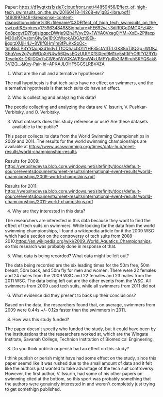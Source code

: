 Paper: https://d1wqtxts1xzle7.cloudfront.net/44859456/Effect_of_high-tech_swimsuits_on_the_swi20160418-14268-ey1g83-libre.pdf?1460997649=&response-content-disposition=inline%3B+filename%3DEffect_of_high_tech_swimsuits_on_the_swi.pdf&Expires=1759634849&Signature=FE692vJ~3diR9CoDMCXFzf48-8o8pcgvfD7FgtjsigqpcDWrje9i2hJfVyvE9~1WYA0Vxag0jYM~XoE~2PjfacpM30a19CvsbmGIwQe1EtXoWsokADGAztj9Ek-jjgorzXUjH4J~8VIIfQHm1m8fPuKxSoOc-1nhNisLP3YYQonj3d1ndvTTfCQhacbO1IYHF35ctA1ITrLGK88nT3QGp~WOKJShqVcw2g7ydWDpXrN4w56QwsEQzUUtYXfSlXec9M1ky5sh1iPrO9lfYIZRYbTcseIpXzlDKljDQv7sCW6oiWVGKAVPSmW4kUMFYjuRb3IM8IruhSKYQSak83Vl2Q__&Key-Pair-Id=APKAJLOHF5GGSLRBV4ZA

1. What are the null and alternative hypotheses?

The null hypothesis is that tech suits have no effect on swimmers, and the alternative hypothesis is that tech suits do have an effect. 

2. Who is collecting and analyzing this data?

The people collecting and analyzing the data are V. Issurin, V. Pushkar-Verbitsky, and O. Verbitsky.

3. What datasets does this study reference or use? Are these datasets available to the public?

This paper collects its data from the World Swimming Championships in 2009 and 2011. The results for the world swimming championships are available at https://www.usaswimming.org/times/data-hub/meet-results/world-championship-results

Results for 2009: https://websitedevsa.blob.core.windows.net/sitefinity/docs/default-source/eventsdocuments/meet-results/international-event-results/world-championships/2009-world-champships.pdf

Results for 2011: https://websitedevsa.blob.core.windows.net/sitefinity/docs/default-source/eventsdocuments/meet-results/international-event-results/world-championships/2011-world-champships.pdf

4. Why are they interested in this data?

The researchers are interested in this data because they want to find the effect of tech suits on swimmers. While looking for the data from the world swimming championships, I found a wikiepedia article for it the 2009 WSC which had a section on the controversy of tech suits from 2008-2010:https://en.wikipedia.org/wiki/2009_World_Aquatics_Championships, so this research was probably done in response ot that. 

5. What data is being recorded? What data might be left out?

The data being recorded are the six leading times for the 50m free, 50m breast, 50m back, and 50m fly for men and women. There were 22 females and 24 males from the 2009 WSC and 22 females and 23 males from the 2011 WSC. The data being left out are the other events from the WSC. All swimmers from 2009 used tech suits, while all swimmers from 2011 did not.

6. What evidence did they present to back up their conclusions?

Based on the data, the researchers found that, on average, swimmers from 2009 were 0.44s +/- 0.12s faster than the swimmers in 2011.
  
8. How was this study funded?

The paper doesn't specify who funded the study, but it could have been by the institutations that the researchers worked at, which are the Wingate Institute, Savanah College, Technion Institution of Biomedical Engineering.

8. Do you think publish or perish had an effect on this study?

I think publish or perish might have had some effect on the study, since this paper seemd like it was rushed due to the small amount of data and it felt like the authors just wanted to take advantage of the tech suit controversy. However, the first author, V. Issurin, had some of his other papers on swimming cited at the bottom, so this sport was probably something that the authors were genuinely interested in and weren't completely just trying to get somethign published.
